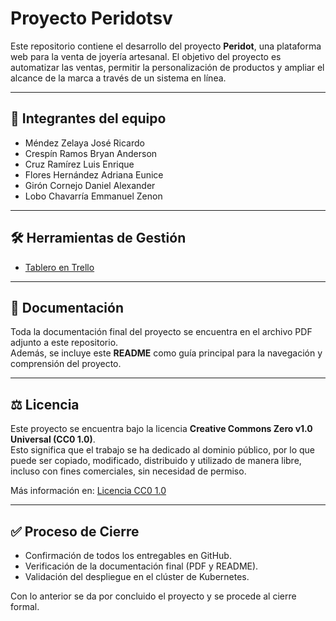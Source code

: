 # Proyecto Peridotsv

Este repositorio contiene el desarrollo del proyecto **Peridot**, una plataforma web para la venta de joyería artesanal. El objetivo del proyecto es automatizar las ventas, permitir la personalización de productos y ampliar el alcance de la marca a través de un sistema en línea.

---

## 📑 Integrantes del equipo

- Méndez Zelaya José Ricardo  
- Crespín Ramos Bryan Anderson  
- Cruz Ramírez Luis Enrique  
- Flores Hernández Adriana Eunice  
- Girón Cornejo Daniel Alexander  
- Lobo Chavarría Emmanuel Zenon  

---

## 🛠️ Herramientas de Gestión

- [Tablero en Trello](https://trello.com/invite/b/68a1662f2a660c81da9dfca8/ATTIa7b1f9867b03f14ae350a1337e7efae8736E5DDC/mi-tablero-de-trello)

---

## 📄 Documentación

Toda la documentación final del proyecto se encuentra en el archivo PDF adjunto a este repositorio.  
Además, se incluye este **README** como guía principal para la navegación y comprensión del proyecto.

---

## ⚖️ Licencia

Este proyecto se encuentra bajo la licencia **Creative Commons Zero v1.0 Universal (CC0 1.0)**.  
Esto significa que el trabajo se ha dedicado al dominio público, por lo que puede ser copiado, modificado, distribuido y utilizado de manera libre, incluso con fines comerciales, sin necesidad de permiso.

Más información en: [Licencia CC0 1.0](https://creativecommons.org/publicdomain/zero/1.0/deed.es)

---

## ✅ Proceso de Cierre

- Confirmación de todos los entregables en GitHub.  
- Verificación de la documentación final (PDF y README).  
- Validación del despliegue en el clúster de Kubernetes.  

Con lo anterior se da por concluido el proyecto y se procede al cierre formal.
